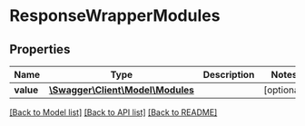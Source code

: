 # ResponseWrapperModules

## Properties
Name | Type | Description | Notes
------------ | ------------- | ------------- | -------------
**value** | [**\Swagger\Client\Model\Modules**](Modules.md) |  | [optional] 

[[Back to Model list]](../../README.md#documentation-for-models) [[Back to API list]](../../README.md#documentation-for-api-endpoints) [[Back to README]](../../README.md)

